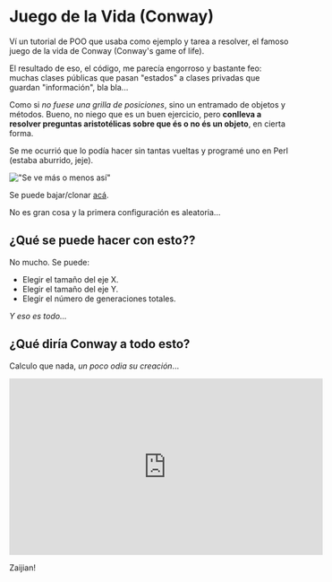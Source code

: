 # Juego de la Vida (Conway)

Ví un tutorial de POO que usaba como ejemplo y tarea a resolver, el famoso juego
 de la vida de Conway (Conway's game of life).

El resultado de eso, el código, me parecía engorroso y bastante feo: muchas
 clases públicas que pasan "estados" a clases privadas que guardan "información", bla
 bla... 
 
Como si _no fuese una grilla de posiciones_, sino un entramado de objetos
 y métodos. Bueno, no niego que es un buen ejercicio, pero __conlleva a resolver
 preguntas aristotélicas sobre que és o no és un objeto__, en cierta forma.

Se me ocurrió que lo podía hacer sin tantas vueltas y programé uno en 
 Perl (estaba aburrido, jeje).

!["Se ve más o menos así"](/data/conways.png)

Se puede bajar/clonar [acá](https://github.com/MarxBro/game_of_life_perlistico).

No es gran cosa y la primera configuración es aleatoria...

## ¿Qué se puede hacer con esto??

No mucho. Se puede:

* Elegir el tamaño del eje X.
* Elegir el tamaño del eje Y.
* Elegir el número de generaciones totales.

_Y eso es todo..._

## ¿Qué diría Conway a todo esto?

Calculo que nada, _un poco odia su creación_...

<iframe width="560" height="315" src="https://www.youtube.com/embed/E8kUJL04ELA" frameborder="0" allowfullscreen></iframe>

Zaijian!

